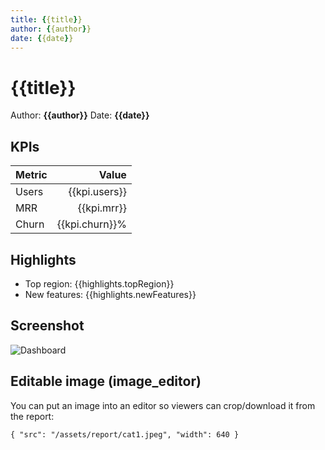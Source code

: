 ```yaml
---
title: {{title}}
author: {{author}}
date: {{date}}
---
```


# {{title}}

Author: **{{author}}**
Date: **{{date}}**

## KPIs

| Metric | Value |
| ------ | ----: |
| Users  | {{kpi.users}} |
| MRR    | {{kpi.mrr}} |
| Churn  | {{kpi.churn}}% |

## Highlights

- Top region: {{highlights.topRegion}}
- New features: {{highlights.newFeatures}}

## Screenshot

![Dashboard](/assets/report/cat2.png "Dashboard")

## Editable image (image_editor)

You can put an image into an editor so viewers can crop/download it from the report:

```image_editor
{ "src": "/assets/report/cat1.jpeg", "width": 640 }
```


